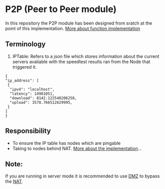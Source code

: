 # P2P (Peer to Peer module)
In this repository the P2P module has been designed from sratch at the point of this implementation.
[More about function implementation](https://pkg.go.dev/git.sr.ht/~akilan1999/p2p-rendering-computation@v0.0.0-20210404191839-6a046babcb02/p2p)

## Terminology
 1. IPTable: Refers to a json file which stores information about the current servers avaliable with the speedtest results ran from the Node that triggered it. 
 ```
 {
 "ip_address": [
  {
   "ipv4": "localhost",
   "latency": 14981051,
   "download": 8142.122540206258,
   "upload": 3578.766512629995,
  }
 ]
}
 ```


## Responsibility 
- To ensure the IP table has nodes which are pingable 
- Taking to nodes behind NAT. [More about the implementation](NAT-Traversal)...


## Note:
If you are running in server mode it is recommended to use [DMZ](https://routerguide.net/when-and-how-to-setup-dmz-host-for-home-use/) to bypass the [NAT](https://en.wikipedia.org/wiki/Network_address_translation). 
